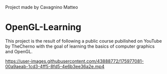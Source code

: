 Project made by Cavagnino Matteo

# OpenGL-Learning
This project is the result of following a public course pubilished on YouTube by TheCherno with the goal of learning the basics of computer graphics and OpenGL.



https://user-images.githubusercontent.com/43888772/175977081-00a9aeab-1cd3-4ff5-8fd5-4e6b3ee36a2e.mp4

